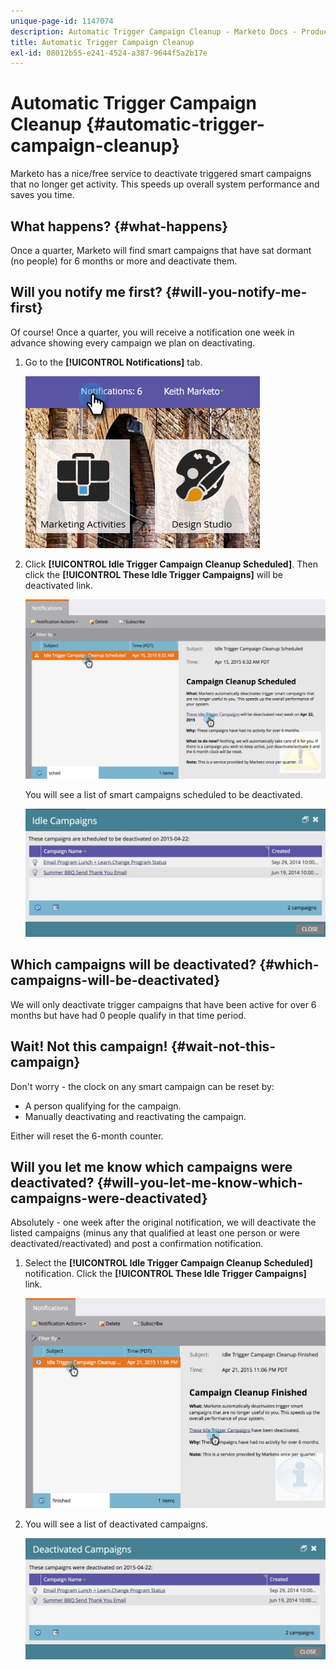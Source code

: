 ```yaml
---
unique-page-id: 1147074
description: Automatic Trigger Campaign Cleanup - Marketo Docs - Product Documentation
title: Automatic Trigger Campaign Cleanup
exl-id: 08012b55-e241-4524-a387-9644f5a2b17e
---
```

# Automatic Trigger Campaign Cleanup {#automatic-trigger-campaign-cleanup}

Marketo has a nice/free service to deactivate triggered smart campaigns that no longer get activity. This speeds up overall system performance and saves you time.

## What happens? {#what-happens}

Once a quarter, Marketo will find smart campaigns that have sat dormant (no people) for 6 months or more and deactivate them.

## Will you notify me first? {#will-you-notify-me-first}

Of course! Once a quarter, you will receive a notification one week in advance showing every campaign we plan on deactivating.

1. Go to the **[!UICONTROL Notifications]** tab.

   ![](assets/notifications.png)

1. Click **[!UICONTROL Idle Trigger Campaign Cleanup Scheduled]**. Then click the **[!UICONTROL These Idle Trigger Campaigns]** will be deactivated link.

   ![](assets/image2015-4-27-20-3a48-3a35.png)

   You will see a list of smart campaigns scheduled to be deactivated.

   ![](assets/image2015-4-27-20-3a35-3a29.png)

## Which campaigns will be deactivated? {#which-campaigns-will-be-deactivated}

We will only deactivate trigger campaigns that have been active for over 6 months but have had 0 people qualify in that time period.

## Wait! Not this campaign! {#wait-not-this-campaign}

Don't worry - the clock on any smart campaign can be reset by:

* A person qualifying for the campaign.
* Manually deactivating and reactivating the campaign.

Either will reset the 6-month counter.

## Will you let me know which campaigns were deactivated? {#will-you-let-me-know-which-campaigns-were-deactivated}

Absolutely - one week after the original notification, we will deactivate the listed campaigns (minus any that qualified at least one person or were deactivated/reactivated) and post a confirmation notification.

1. Select the **[!UICONTROL Idle Trigger Campaign Cleanup Scheduled]** notification. Click the **[!UICONTROL These Idle Trigger Campaigns]** link.

   ![](assets/image2015-4-27-20-3a56-3a41.png)

1. You will see a list of deactivated campaigns.

   ![](assets/image2015-4-27-20-3a58-3a38.png)
